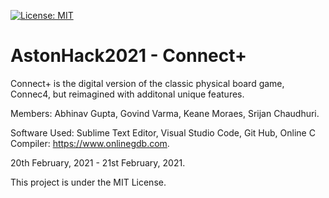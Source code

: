 [![License: MIT](https://img.shields.io/badge/License-MIT-yellow.svg)](https://raw.githubusercontent.com/AbhinavGupta2002/AstonHack2021/main/LICENSE)

# AstonHack2021 - Connect+

Connect+ is the digital version of the classic physical board game, Connec4, but reimagined with additonal unique features.

Members: Abhinav Gupta, Govind Varma, Keane Moraes, Srijan Chaudhuri.

Software Used: Sublime Text Editor, Visual Studio Code, Git Hub, Online C Compiler: https://www.onlinegdb.com.

20th February, 2021 - 21st February, 2021.

This project is under the MIT License.
